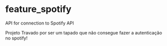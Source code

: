 # feature_spotify
API for connection to Spotify API


Projeto Travado por ser um tapado que não consegue fazer a autenticação no spotify!